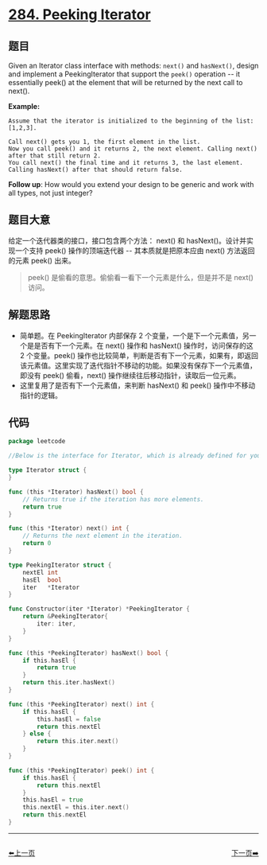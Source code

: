 # [284. Peeking Iterator](https://leetcode.com/problems/peeking-iterator/)

## 题目

Given an Iterator class interface with methods: `next()` and `hasNext()`, design and implement a PeekingIterator that support the `peek()` operation -- it essentially peek() at the element that will be returned by the next call to next().

**Example:**

```
Assume that the iterator is initialized to the beginning of the list: [1,2,3].

Call next() gets you 1, the first element in the list.
Now you call peek() and it returns 2, the next element. Calling next() after that still return 2. 
You call next() the final time and it returns 3, the last element. 
Calling hasNext() after that should return false.
```

**Follow up**: How would you extend your design to be generic and work with all types, not just integer?

## 题目大意

给定一个迭代器类的接口，接口包含两个方法： next() 和 hasNext()。设计并实现一个支持 peek() 操作的顶端迭代器 -- 其本质就是把原本应由 next() 方法返回的元素 peek() 出来。

> peek() 是偷看的意思。偷偷看一看下一个元素是什么，但是并不是 next() 访问。

## 解题思路

- 简单题。在 PeekingIterator 内部保存 2 个变量，一个是下一个元素值，另一个是是否有下一个元素。在 next() 操作和 hasNext() 操作时，访问保存的这 2 个变量。peek() 操作也比较简单，判断是否有下一个元素，如果有，即返回该元素值。这里实现了迭代指针不移动的功能。如果没有保存下一个元素值，即没有 peek() 偷看，next() 操作继续往后移动指针，读取后一位元素。
- 这里复用了是否有下一个元素值，来判断 hasNext() 和 peek() 操作中不移动指针的逻辑。

## 代码

```go
package leetcode

//Below is the interface for Iterator, which is already defined for you.

type Iterator struct {
}

func (this *Iterator) hasNext() bool {
    // Returns true if the iteration has more elements.
    return true
}

func (this *Iterator) next() int {
    // Returns the next element in the iteration.
    return 0
}

type PeekingIterator struct {
    nextEl int
    hasEl  bool
    iter   *Iterator
}

func Constructor(iter *Iterator) *PeekingIterator {
    return &PeekingIterator{
        iter: iter,
    }
}

func (this *PeekingIterator) hasNext() bool {
    if this.hasEl {
        return true
    }
    return this.iter.hasNext()
}

func (this *PeekingIterator) next() int {
    if this.hasEl {
        this.hasEl = false
        return this.nextEl
    } else {
        return this.iter.next()
    }
}

func (this *PeekingIterator) peek() int {
    if this.hasEl {
        return this.nextEl
    }
    this.hasEl = true
    this.nextEl = this.iter.next()
    return this.nextEl
}
```


----------------------------------------------
<div style="display: flex;justify-content: space-between;align-items: center;">
<p><a href="https://books.halfrost.com/leetcode/ChapterFour/0200~0299/0283.Move-Zeroes/">⬅️上一页</a></p>
<p><a href="https://books.halfrost.com/leetcode/ChapterFour/0200~0299/0287.Find-the-Duplicate-Number/">下一页➡️</a></p>
</div>
